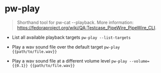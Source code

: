 # pw-play
> Shorthand tool for pw-cat --playback.
> More information: <https://fedoraproject.org/wiki/QA:Testcase_PipeWire_PipeWire_CLI>.

- List all available playback targets
`pw-play --list-targets`

- Play a wav sound file over the default target
`pw-play {{path/to/file.wav}}`

- Play a wav sound file at a different volume level
`pw-play --volume={{0.1}} {{path/to/file.wav}}`
